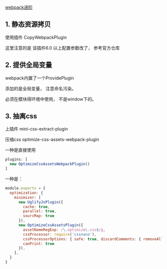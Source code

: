 [webpack进阶](https://juejin.im/post/5e6518946fb9a07c820fbaaf)

## 1. 静态资源拷贝

使用插件 CopyWebpackPlugin

这里注意的是 该插件6.0 以上配置参数改了， 参考官方仓库

## 2. 提供全局变量

webpack内置了一个ProvidePlugin  

添加的是全局变量， 注意命名污染。

必须在模块得环境中使用， 不是window下的。

## 3. 抽离css

上插件 mini-css-extract-plugin

压缩css optimize-css-assets-webpack-plugin

一种是直接使用

```javascript
plugins: [
  new OptimizeCssAssetsWebpackPlugin()
]
```

一种是：

```javascript
module.exports = {
  optimization: {
    minimizer: [
      new UglifyJsPlugin({
        cache: true,
        parallel: true,
        sourcMap: true
      }),
      new OptimizeCssAssetsPlugin({
        assetNameRegExp: /\.optimize\.css$/g,
        cssProcessor: require('cssnano'),
        cssProcessorOptions: { safe: true, discardComments: { removeAll: true } },
        canPrint: true
      }),
    ],
  }
}
```



